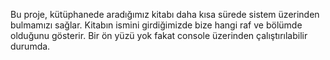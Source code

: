 Bu proje, kütüphanede aradığımız kitabı daha kısa sürede sistem üzerinden bulmamızı sağlar.
Kitabın ismini girdiğimizde bize hangi raf ve bölümde olduğunu gösterir. 
Bir ön yüzü yok fakat console üzerinden çalıştırılabilir durumda.
